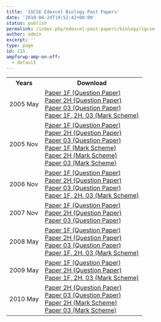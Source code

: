 ```yaml
---
title: 'IGCSE Edexcel Biology Past Papers'
date: '2018-04-24T19:52:42+00:00'
status: publish
permalink: /index.php/edexcel-past-papers/biology/igcse
author: admin
excerpt: ''
type: page
id: 115
ampforwp-amp-on-off:
  - default
---
```


<table class="table table-pastpapers">
  <tbody>
  <tr>
    <th>Years</th>
    <th>Download</th>
  </tr>
  <tr>
    <td>2005 May</td>
    <td>
          <a href="https://www.dropbox.com/s/0numnfrxu2zoxin/4325-1F.pdf?dl=1">Paper 1F (Question Paper)</a><br/>
          <a href="https://www.dropbox.com/s/snr3iv0h9vv76b3/4325-2H.pdf?dl=1">Paper 2H (Question Paper)</a><br/>
          <a href="https://www.dropbox.com/s/mhyce6wdmsc5tkw/4325-03.pdf?dl=1">Paper 03 (Question Paper)</a><br/>
          <a href="https://www.dropbox.com/s/0wte1fc9s551gkr/IGCSE%20Biology%20mark%20scheme%204325.pdf?dl=1">Paper 1F, 2H, 03 (Mark Scheme)</a>
    </td>
  </tr>
  <tr>
    <td>2005 Nov</td>
    <td>
          <a href="https://www.dropbox.com/s/5qaruwq43s4s9ex/4325-1F.pdf?dl=1">Paper 1F (Question Paper)</a><br/>
          <a href="https://www.dropbox.com/s/tz02ts4wi1osud9/4325-2H.pdf?dl=1">Paper 2H (Question Paper)</a><br/>
          <a href="https://www.dropbox.com/s/y5ouzy1jddmdxuh/4325-03.pdf?dl=1">Paper 03 (Question Paper)</a><br/>
          <a href="https://www.dropbox.com/s/47so4apgxgql1n1/IGCSE%20Biology%204325%20Mark%20Scheme%20November%2005%20P1F%20FINAL.pdf?dl=1">Paper 1F (Mark Scheme)</a><br/>
          <a href="https://www.dropbox.com/s/6cne4dqc5upqhz5/IGCSE%20Biology%204325%20Mark%20Scheme%20November%2005%20P2H%20FINAL.pdf?dl=1">Paper 2H (Mark Scheme)</a><br/>
          <a href="https://www.dropbox.com/s/8tpu3mw5sr47do6/IGCSE%20Biology%204325%20Mark%20Scheme%20November%2005%20P3%20FINAL.pdf?dl=1">Paper 03 (Mark Scheme)</a>
    </td>
  </tr>
  <tr>
    <td>2006 Nov</td>
    <td>
          <a href="https://www.dropbox.com/s/0zh74gqudndv0sl/4325-1F.pdf?dl=1">Paper 1F (Question Paper)</a><br/>
          <a href="https://www.dropbox.com/s/yp3lkgkkl02o5vs/4325-2H.pdf?dl=1">Paper 2H (Question Paper)</a><br/>
          <a href="https://www.dropbox.com/s/9kb3ye8nlh3dkut/4325-03.pdf?dl=1">Paper 03 (Question Paper)</a><br/>
          <a href="https://www.dropbox.com/s/7tgk6fytsnnkc16/4325_IGCSE_Biology_msc_20070104.pdf?dl=1">Paper 1F, 2H, 03 (Mark Scheme)</a>
    </td>
  </tr>
  <tr>
    <td>2007 Nov</td>
    <td>
          <a href="https://www.dropbox.com/s/4bnc3682k19xwj1/4325-1F.pdf?dl=1">Paper 1F (Question Paper)</a><br/>
          <a href="https://www.dropbox.com/s/vvfd2o3g2axxilk/4325-2H.pdf?dl=1">Paper 2H (Question Paper)</a><br/>
          <a href="https://www.dropbox.com/s/6wdi89lirmhpedu/4325-03.pdf?dl=1">Paper 03 (Question Paper)</a>
    </td>
  </tr>
  <tr>
    <td>2008 May</td>
    <td>
          <a href="https://www.dropbox.com/s/piya6s2lqi8uke1/4325-1F.pdf?dl=1">Paper 1F (Question Paper)</a><br/>
          <a href="https://www.dropbox.com/s/b8bvzevxtq6000q/4325-2H.pdf?dl=1">Paper 2H (Question Paper)</a><br/>
          <a href="https://www.dropbox.com/s/r8jw07h48wbv0gf/Question%20Paper.pdf?dl=1">Paper 03 (Question Paper)</a><br/>
          <a href="https://www.dropbox.com/s/jhwrnvltxb24zam/4325_IGCSE_Biology_msc_20080807_UG020247.pdf?dl=1">Paper 1F, 2H, 03 (Mark Scheme)</a>
    </td>
  </tr>
  <tr>
    <td>2009 May</td>
    <td>
          <a href="https://www.dropbox.com/s/i3tuda7nwgs1api/4325-1F%20Biology.pdf?dl=1">Paper 1F (Question Paper)</a><br/>
          <a href="https://www.dropbox.com/s/w947lo5j8ejqvih/4325-2H%20Biology.pdf?dl=1">Paper 2H (Question Paper)</a><br/>
          <a href="https://www.dropbox.com/s/y7efnrjdz3im2cf/4325_IGCSE_Biology_msc_20090717_UG021452.pdf?dl=1">Paper 1F, 2H, 03 (Mark Scheme)</a>
    </td>
  </tr>
  <tr>
    <td>2010 May</td>
    <td>
          <a href="https://www.dropbox.com/s/0rjgn5ak40bfyp5/4325_2H_que_20100521.pdf?dl=1">Paper 2H (Question Paper)</a><br/>
          <a href="https://www.dropbox.com/s/666l0k1bb7ve909/4325_03_que_20100526.pdf?dl=1">Paper 03 (Question Paper)</a><br/>
          <a href="https://www.dropbox.com/s/1arybyjykeil1ra/4325_2H_msc_20100715.pdf?dl=1">Paper 2H (Mark Scheme)</a><br/>
          <a href="https://www.dropbox.com/s/fsw8c916u5zzwmg/4325_03_msc_20100715.pdf?dl=1">Paper 03 (Mark Scheme)</a>
    </td>
  </tr>
</tbody>
</table>
